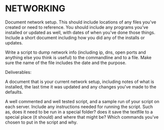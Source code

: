 # NETWORKING

Document network setup. This should include locations of any files you've created or need to reference. You should include any programs you've installed or updated as well, with dates of when you've done those things. Include a short document including how you did any of the installs or updates. 

Write a script to dump network info (including ip, dns, open ports and anything else you think is useful) to the commandline and to a file.  Make sure the name of the file includes the date and the purpose.

Deliverables:

A document that is your current network setup, including notes of what is installed, the last time it was updated and any changes you've made to the defaults. 

A well commented and well tested script, and a sample run of your script on each server.  Include any instructions needed for running the script.  Such as, does it need to be run in a special folder? does it save the textfile to a special place (it should) and where that might be? Which commands you've chosen to put in the script and why.